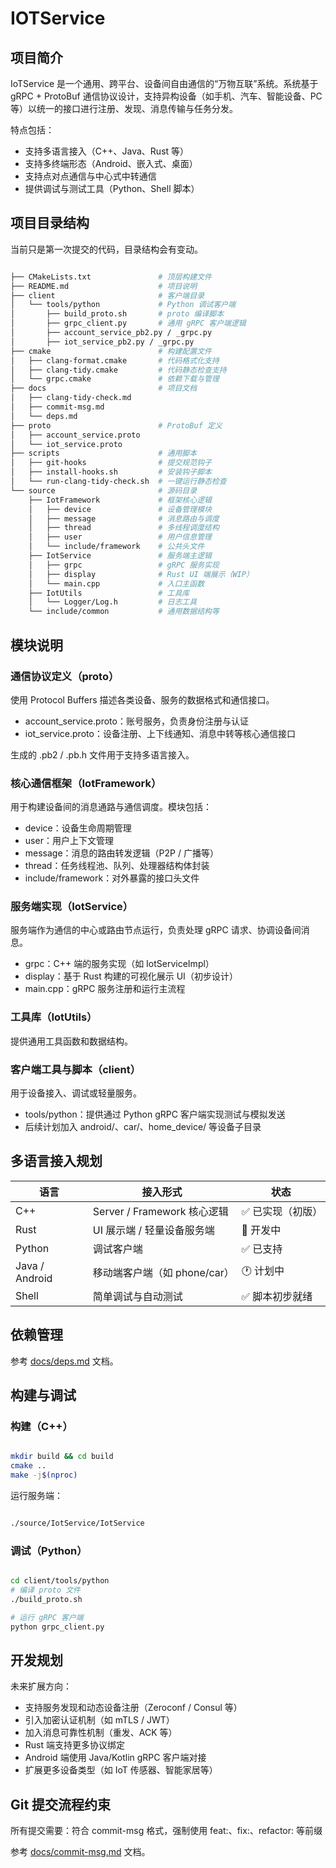 # IOTService

## 项目简介

IoTService 是一个通用、跨平台、设备间自由通信的“万物互联”系统。系统基于 gRPC + ProtoBuf 通信协议设计，支持异构设备（如手机、汽车、智能设备、PC
等）以统一的接口进行注册、发现、消息传输与任务分发。

特点包括：

- 支持多语言接入（C++、Java、Rust 等）
- 支持多终端形态（Android、嵌入式、桌面）
- 支持点对点通信与中心式中转通信
- 提供调试与测试工具（Python、Shell 脚本）

## 项目目录结构

当前只是第一次提交的代码，目录结构会有变动。

```bash

├── CMakeLists.txt               # 顶层构建文件
├── README.md                    # 项目说明
├── client                       # 客户端目录
│   └── tools/python             # Python 调试客户端
│       ├── build_proto.sh       # proto 编译脚本
│       ├── grpc_client.py       # 通用 gRPC 客户端逻辑
│       ├── account_service_pb2.py / _grpc.py
│       ├── iot_service_pb2.py / _grpc.py
├── cmake                        # 构建配置文件
│   ├── clang-format.cmake       # 代码格式化支持
│   ├── clang-tidy.cmake         # 代码静态检查支持
│   └── grpc.cmake               # 依赖下载与管理
├── docs                         # 项目文档
│   ├── clang-tidy-check.md
│   ├── commit-msg.md
│   └── deps.md
├── proto                        # ProtoBuf 定义
│   ├── account_service.proto
│   └── iot_service.proto
├── scripts                      # 通用脚本
│   ├── git-hooks                # 提交规范钩子
│   ├── install-hooks.sh         # 安装钩子脚本
│   └── run-clang-tidy-check.sh  # 一键运行静态检查
└── source                       # 源码目录
    ├── IotFramework             # 框架核心逻辑
    │   ├── device               # 设备管理模块
    │   ├── message              # 消息路由与调度
    │   ├── thread               # 多线程调度结构
    │   ├── user                 # 用户信息管理
    │   └── include/framework    # 公共头文件
    ├── IotService               # 服务端主逻辑
    │   ├── grpc                 # gRPC 服务实现
    │   ├── display              # Rust UI 端展示（WIP）
    │   └── main.cpp             # 入口主函数
    ├── IotUtils                 # 工具库
    │   └── Logger/Log.h         # 日志工具
    └── include/common           # 通用数据结构等

```

## 模块说明

### 通信协议定义（proto）

使用 Protocol Buffers 描述各类设备、服务的数据格式和通信接口。

- account_service.proto：账号服务，负责身份注册与认证
- iot_service.proto：设备注册、上下线通知、消息中转等核心通信接口

生成的 .pb2 / .pb.h 文件用于支持多语言接入。

### 核心通信框架（IotFramework）

用于构建设备间的消息通路与通信调度。模块包括：

- device：设备生命周期管理
- user：用户上下文管理
- message：消息的路由转发逻辑（P2P / 广播等）
- thread：任务线程池、队列、处理器结构体封装
- include/framework：对外暴露的接口头文件

### 服务端实现（IotService）

服务端作为通信的中心或路由节点运行，负责处理 gRPC 请求、协调设备间消息。

- grpc：C++ 端的服务实现（如 IotServiceImpl）
- display：基于 Rust 构建的可视化展示 UI（初步设计）
- main.cpp：gRPC 服务注册和运行主流程

### 工具库（IotUtils）

提供通用工具函数和数据结构。

### 客户端工具与脚本（client）

用于设备接入、调试或轻量服务。

- tools/python：提供通过 Python gRPC 客户端实现测试与模拟发送
- 后续计划加入 android/、car/、home_device/ 等设备子目录

## 多语言接入规划

| 语言             | 接入形式                    | 状态        |
|----------------|-------------------------|-----------|
| C++            | Server / Framework 核心逻辑 | ✅ 已实现（初版） |
| Rust           | UI 展示端 / 轻量设备服务端        | 🔄 开发中    |
| Python         | 调试客户端                   | ✅ 已支持     |
| Java / Android | 移动端客户端（如 phone/car）     | 🕐 计划中    |
| Shell          | 简单调试与自动测试               | ✅ 脚本初步就绪  |

## 依赖管理

参考 [docs/deps.md](docs/deps.md) 文档。

## 构建与调试

### 构建（C++）

```bash

mkdir build && cd build
cmake ..
make -j$(nproc)

```

运行服务端：

```bash

./source/IotService/IotService

```

### 调试（Python）

```bash

cd client/tools/python
# 编译 proto 文件
./build_proto.sh

# 运行 gRPC 客户端
python grpc_client.py

```

## 开发规划

未来扩展方向：

- 支持服务发现和动态设备注册（Zeroconf / Consul 等）
- 引入加密认证机制（如 mTLS / JWT）
- 加入消息可靠性机制（重发、ACK 等）
- Rust 端支持更多协议绑定
- Android 端使用 Java/Kotlin gRPC 客户端对接
- 扩展更多设备类型（如 IoT 传感器、智能家居等）

## Git 提交流程约束

所有提交需要：符合 commit-msg 格式，强制使用 feat:、fix:、refactor: 等前缀

参考 [docs/commit-msg.md](docs/commit-msg.md) 文档。
